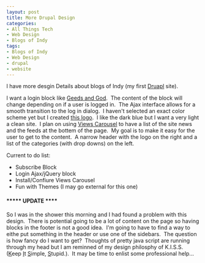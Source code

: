 ```yaml
---
layout: post
title: More Drupal Design
categories:
- All Things Tech
- Web Design
- Blogs of Indy
tags:
- Blogs of Indy
- Web Design
- drupal
- website
---
```

<p style="text-align: left;">I have more desgin Details about blogs of Indy (my first <a href="http://drupal.org" target="_blank">Druapl</a> site).</p>
<p style="text-align: left;">I want a login block like <a href="http://geeksandgod.com/" target="_blank">Geeds and God</a>.&nbsp; The content of the block will change depending on if a user is logged in.&nbsp; The Ajax interface allows for a smooth transition to the log in dialog.&nbsp; I haven't selected an exact color scheme yet but I created <a href="http://techcook.s3.amazonaws.com/indyblog_logo.gif" target="_parent">this logo</a>.&nbsp; I like the dark blue but I want a very light a clean site.&nbsp; I plan on using <a href="http://drupal.org/project/viewscarousel" target="_blank">Views Carousel</a> to have a list of the site news and the feeds at the bottem of the page.&nbsp; My goal is to make it easy for the user to get to the content.&nbsp; A narrow header with the logo on the right and a list of the categories (with drop downs) on the left.</p>
<p style="text-align: left;">Current to do list:</p>

<ul style="text-align: left;">
	<li>Subscribe Block</li>
	<li>Login Ajax/jQuery block</li>
	<li>Install/Confiure Views Carousel</li>
	<li>Fun with Themes (I may go external for this one)</li>
</ul>
<h4 style="text-align: left;">***** UPDATE ****</h4>
<p style="text-align: left;">So I was in the shower this morning and I had found a problem with this design.&nbsp; There is potential going to be a lot of content on the page so having blocks in the footer is not a good idea.&nbsp; I'm going to have to find a way to eithe put something in the header or use one of the sidebars.&nbsp; The question is how fancy do I want to get?&nbsp; Thoughts of pretty java script are running through my head but I am reminned of my design philosphy of K.I.S.S. (<span style="text-decoration: underline;">K</span>eep <span style="text-decoration: underline;">I</span>t <span style="text-decoration: underline;">S</span>imple, <span style="text-decoration: underline;">S</span>tupid.).&nbsp; It may be time to enlist some professional help...</p>

